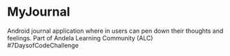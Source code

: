 # MyJournal
Android journal application where in users can pen down their thoughts and feelings. Part of Andela Learning Community (ALC) #7DaysofCodeChallenge
